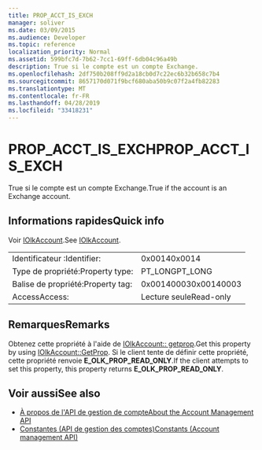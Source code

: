 ```yaml
---
title: PROP_ACCT_IS_EXCH
manager: soliver
ms.date: 03/09/2015
ms.audience: Developer
ms.topic: reference
localization_priority: Normal
ms.assetid: 599bfc7d-7b62-7cc1-69ff-6db04c96a49b
description: True si le compte est un compte Exchange.
ms.openlocfilehash: 2df750b208ff9d2a18cb0d7c22ec6b32b658c7b4
ms.sourcegitcommit: 8657170d071f9bcf680aba50b9c07f2a4fb82283
ms.translationtype: MT
ms.contentlocale: fr-FR
ms.lasthandoff: 04/28/2019
ms.locfileid: "33418231"
---
```

# <a name="propacctisexch"></a><span data-ttu-id="f4809-103">PROP_ACCT_IS_EXCH</span><span class="sxs-lookup"><span data-stu-id="f4809-103">PROP_ACCT_IS_EXCH</span></span>

<span data-ttu-id="f4809-104">True si le compte est un compte Exchange.</span><span class="sxs-lookup"><span data-stu-id="f4809-104">True if the account is an Exchange account.</span></span>
  
## <a name="quick-info"></a><span data-ttu-id="f4809-105">Informations rapides</span><span class="sxs-lookup"><span data-stu-id="f4809-105">Quick info</span></span>

<span data-ttu-id="f4809-106">Voir [IOlkAccount](iolkaccount.md).</span><span class="sxs-lookup"><span data-stu-id="f4809-106">See [IOlkAccount](iolkaccount.md).</span></span>
  
|||
|:-----|:-----|
|<span data-ttu-id="f4809-107">Identificateur :</span><span class="sxs-lookup"><span data-stu-id="f4809-107">Identifier:</span></span>  <br/> |<span data-ttu-id="f4809-108">0x0014</span><span class="sxs-lookup"><span data-stu-id="f4809-108">0x0014</span></span>  <br/> |
|<span data-ttu-id="f4809-109">Type de propriété:</span><span class="sxs-lookup"><span data-stu-id="f4809-109">Property type:</span></span>  <br/> |<span data-ttu-id="f4809-110">PT_LONG</span><span class="sxs-lookup"><span data-stu-id="f4809-110">PT_LONG</span></span>  <br/> |
|<span data-ttu-id="f4809-111">Balise de propriété:</span><span class="sxs-lookup"><span data-stu-id="f4809-111">Property tag:</span></span>  <br/> |<span data-ttu-id="f4809-112">0x00140003</span><span class="sxs-lookup"><span data-stu-id="f4809-112">0x00140003</span></span>  <br/> |
|<span data-ttu-id="f4809-113">Access</span><span class="sxs-lookup"><span data-stu-id="f4809-113">Access:</span></span>  <br/> |<span data-ttu-id="f4809-114">Lecture seule</span><span class="sxs-lookup"><span data-stu-id="f4809-114">Read-only</span></span>  <br/> |
   
## <a name="remarks"></a><span data-ttu-id="f4809-115">Remarques</span><span class="sxs-lookup"><span data-stu-id="f4809-115">Remarks</span></span>

<span data-ttu-id="f4809-116">Obtenez cette propriété à l'aide de [IOlkAccount:: getprop](iolkaccount-getprop.md).</span><span class="sxs-lookup"><span data-stu-id="f4809-116">Get this property by using [IOlkAccount::GetProp](iolkaccount-getprop.md).</span></span> <span data-ttu-id="f4809-117">Si le client tente de définir cette propriété, cette propriété renvoie **E_OLK_PROP_READ_ONLY**.</span><span class="sxs-lookup"><span data-stu-id="f4809-117">If the client attempts to set this property, this property returns **E_OLK_PROP_READ_ONLY**.</span></span> 
  
## <a name="see-also"></a><span data-ttu-id="f4809-118">Voir aussi</span><span class="sxs-lookup"><span data-stu-id="f4809-118">See also</span></span>

- [<span data-ttu-id="f4809-119">À propos de l'API de gestion de compte</span><span class="sxs-lookup"><span data-stu-id="f4809-119">About the Account Management API</span></span>](about-the-account-management-api.md) 
- [<span data-ttu-id="f4809-120">Constantes (API de gestion des comptes)</span><span class="sxs-lookup"><span data-stu-id="f4809-120">Constants (Account management API)</span></span>](constants-account-management-api.md)

